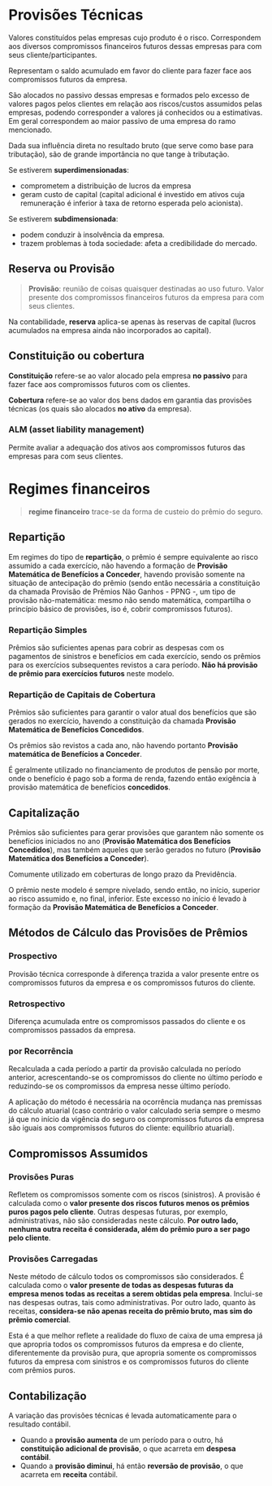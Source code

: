 # Provisões Técnicas

Valores constituídos pelas empresas cujo produto é o risco. Correspondem aos diversos compromissos financeiros futuros dessas empresas para com seus cliente/participantes. 

Representam o saldo acumulado em favor do cliente para fazer face aos compromissos futuros da empresa. 

São alocados no passivo dessas empresas e formados pelo excesso de valores pagos pelos clientes em relação aos riscos/custos assumidos pelas empresas, podendo corresponder a valores já conhecidos ou a estimativas. Em geral correspondem ao maior passivo de uma empresa do ramo mencionado.

Dada sua influência direta no resultado bruto (que serve como base para tributação), são de grande importância no que tange à tributação.

Se estiverem **superdimensionadas**:
- comprometem a distribuição de lucros da empresa
- geram custo de capital (capital adicional é investido em ativos cuja remuneração é inferior à taxa de retorno esperada pelo acionista).

Se estiverem **subdimensionada**:
- podem conduzir à insolvência da empresa.
- trazem problemas à toda sociedade: afeta a credibilidade do mercado. 



## Reserva ou Provisão

> **Provisão**: reunião de coisas quaisquer destinadas ao uso futuro. Valor presente dos compromissos financeiros futuros da empresa para com seus clientes.

Na contabilidade, **reserva** aplica-se apenas às reservas de capital (lucros acumulados na empresa ainda não incorporados ao capital).


## Constituição ou cobertura

**Constituição** refere-se ao valor alocado pela empresa __no passivo__ para fazer face aos compromissos futuros com os clientes.

**Cobertura** refere-se ao valor dos bens dados em garantia das provisões técnicas (os quais são alocados __no ativo__ da empresa).


### ALM (asset liability management)

Permite avaliar a adequação dos ativos aos compromissos futuros das empresas para com seus clientes.


# Regimes financeiros

> __regime financeiro__ trace-se da forma de custeio do prêmio do seguro.

## Repartição 

Em regimes do tipo de __repartição__, o prêmio é sempre equivalente ao risco assumido a cada exercício, não havendo a formação de __Provisão Matemática de Benefícios a Conceder__, havendo provisão somente na situação de antecipação do prêmio (sendo então necessária a constituição da chamada Provisão de Prêmios Não Ganhos - PPNG -, um tipo de provisão não-matemática: mesmo não sendo matemática, compartilha o princípio básico de provisões, iso é, cobrir compromissos futuros).


### Repartição Simples

Prêmios são suficientes apenas para cobrir as despesas com os pagamentos de sinistros e benefícios em cada exercício, sendo os prêmios para os exercícios subsequentes revistos a cara período. **Não há provisão de prêmio para exercícios futuros** neste modelo. 


### Repartição de Capitais de Cobertura

Prêmios são suficientes para garantir o valor atual dos benefícios que são gerados no exercício, havendo a constituição da chamada __Provisão Matemática de Benefícios Concedidos__. 

Os prêmios são revistos a cada ano, não havendo portanto __Provisão matemática de Benefícios a Conceder__. 

É geralmente utilizado no financiamento de produtos de pensão por morte, onde o benefício é pago sob a forma de renda, fazendo então exigência à provisão matemática de benefícios __concedidos__.


## Capitalização

Prêmios são suficientes para gerar provisões que garantem não somente os benefícios iniciados no ano (__Provisão Matemática dos Benefícios Concedidos__), mas também aqueles que  serão gerados no futuro (__Provisão Matemática dos Benefícios a Conceder__).

Comumente utilizado em coberturas de longo prazo da Previdência. 

O prêmio neste modelo é sempre nivelado, sendo então, no início, superior ao risco assumido e, no final, inferior. Este excesso no início é levado à formação da __Provisão Matemática de Benefícios a Conceder__.

## Métodos de Cálculo das Provisões de Prêmios

### Prospectivo

Provisão técnica corresponde à diferença trazida a valor presente entre os compromissos futuros da empresa e os compromissos futuros do cliente. 

### Retrospectivo

Diferença acumulada entre os compromissos passados do cliente e os compromissos passados da empresa.

### por Recorrência

Recalculada a cada período a partir da provisão calculada no período anterior, acrescentando-se os compromissos do cliente no último período e reduzindo-se os compromissos da empresa nesse último período. 

A aplicação do método é necessária na ocorrência mudança nas premissas do cálculo atuarial (caso contrário o valor calculado seria sempre o mesmo já que no início da vigência do seguro os compromissos futuros da empresa são iguais aos compromissos futuros do cliente: equilíbrio atuarial).


## Compromissos Assumidos

### Provisões Puras

Refletem os compromissos somente com os riscos (sinistros). A provisão é calculada como o __valor presente dos riscos futuros menos os prêmios puros pagos pelo cliente__. Outras despesas futuras, por exemplo, administrativas, não são consideradas neste cálculo. **Por outro lado, nenhuma outra receita é considerada, além do prêmio puro a ser pago pelo cliente**.


### Provisões Carregadas

Neste método de cálculo todos os compromissos são considerados. É calculada como o __valor presente de todas as despesas futuras da empresa menos todas as receitas a serem obtidas pela empresa__. Inclui-se nas despesas outras, tais como administrativas. Por outro lado, quanto às receitas, **considera-se não apenas receita do prêmio bruto, mas sim do prêmio comercial**.

Esta é a que melhor reflete a realidade do fluxo de caixa de uma empresa já que apropria todos os compromissos futuros da empresa e do cliente, diferentemente da provisão pura, que apropria somente os compromissos futuros da empresa com sinistros e os compromissos futuros do cliente com prêmios puros.


## Contabilização

A variação das provisões técnicas é levada automaticamente para o resultado contábil. 

- Quando a __provisão aumenta__ de um período para o outro, há __constituição adicional de provisão__, o que acarreta em __despesa contábil__.
- Quando a __provisão diminui__, há então __reversão de provisão__, o que acarreta em __receita__ contábil.
